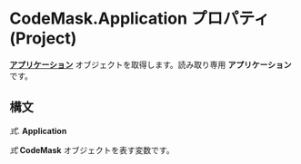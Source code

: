 
# CodeMask.Application プロパティ (Project)

 **[アプリケーション](8eb91712-7784-a102-38c0-19bb056c27e9.md)** オブジェクトを取得します。読み取り専用 **アプリケーション** です。


## 構文

 _式_. **Application**

 _式_ **CodeMask** オブジェクトを表す変数です。

